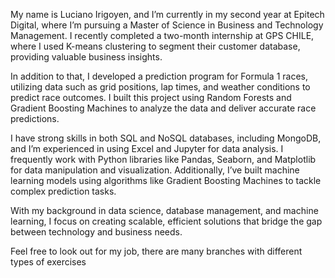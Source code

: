 My name is Luciano Irigoyen, and I’m currently in my second year at Epitech Digital, where I’m pursuing a Master of Science in Business and Technology Management. I recently completed a two-month internship at GPS CHILE, where I used K-means clustering to segment their customer database, providing valuable business insights.

In addition to that, I developed a prediction program for Formula 1 races, utilizing data such as grid positions, lap times, and weather conditions to predict race outcomes. I built this project using Random Forests and Gradient Boosting Machines to analyze the data and deliver accurate race predictions.

I have strong skills in both SQL and NoSQL databases, including MongoDB, and I’m experienced in using Excel and Jupyter for data analysis. I frequently work with Python libraries like Pandas, Seaborn, and Matplotlib for data manipulation and visualization. Additionally, I’ve built machine learning models using algorithms like Gradient Boosting Machines to tackle complex prediction tasks.

With my background in data science, database management, and machine learning, I focus on creating scalable, efficient solutions that bridge the gap between technology and business needs.

Feel free to look out for my job, there are many branches with different types of exercises
